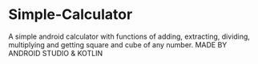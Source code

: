 # Simple-Calculator
A simple android calculator with functions of adding, extracting, dividing, multiplying and getting square and cube of any number.
MADE BY ANDROID STUDIO & KOTLIN
